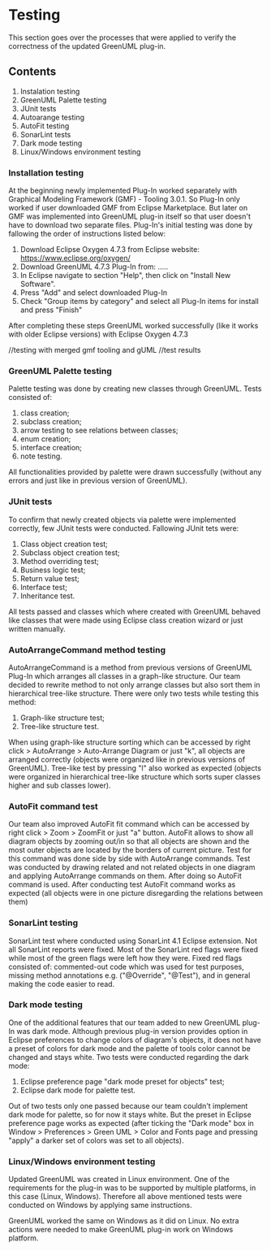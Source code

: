 ﻿# Testing
This section goes over the processes that were applied to verify the correctness of the updated GreenUML plug-in.  


## Contents

1. Instalation testing
2. GreenUML Palette testing
3. JUnit tests
4. Autoarange testing 
5. AutoFit testing 
6. SonarLint tests 
7. Dark mode testing
8. Linux/Windows environment testing 

### Installation testing
At the beginning newly implemented Plug-In worked separately with Graphical Modeling Framework (GMF) - Tooling 3.0.1. So Plug-In only worked if user downloaded GMF from Eclipse Marketplace. But later on GMF was implemented into GreenUML plug-in itself so that user doesn't have to download two separate files. Plug-In's initial testing was done by fallowing the order of instructions listed below:
1. Download Eclipse Oxygen 4.7.3 from  Eclipse website: https://www.eclipse.org/oxygen/
2. Download GreenUML 4.7.3 Plug-In from: .....
3. In Eclipse navigate to section "Help", then click on "Install New Software".
4. Press "Add" and select downloaded Plug-In
5. Check "Group items by category" and select all Plug-In items for install and press "Finish"

After completing these steps GreenUML worked successfully (like it works with older Eclipse versions) with Eclipse Oxygen 4.7.3

//testing with merged gmf tooling and gUML
//test results


### GreenUML Palette testing
Palette testing was done by creating new classes through GreenUML. Tests consisted of: 
1. class creation;
2. subclass creation;
3. arrow testing to see relations between classes;
4. enum creation;
5. interface creation;
6. note testing.

All functionalities provided by palette were drawn successfully (without any errors and just like in previous version of GreenUML).
### JUnit tests
To confirm that newly created objects via palette were implemented correctly, few JUnit tests were conducted. Fallowing JUnit tets were:
1. Class object creation test;
2. Subclass object creation test;
3. Method overriding test;
4. Business logic test;
5. Return value test;
6. Interface test;
7. Inheritance test.

All tests passed and classes which where created with GreenUML behaved like classes that were made using Eclipse class creation wizard or just written manually.   
### AutoArrangeCommand method testing
AutoArrangeCommand is a method from previous versions of GreenUML Plug-In which arranges all classes in a graph-like structure. Our team decided to rewrite method to not only arrange classes but also sort them in hierarchical tree-like structure. There were only two tests while testing this method:
1. Graph-like structure test;
2. Tree-like structure test.

When using graph-like structure sorting which can be accessed by right click > AutoArrange > Auto-Arrange Diagram or just  "k", all objects are arranged correctly (objects were organized like in previous versions of GreenUML). Tree-like test by pressing "l" also worked as expected (objects were organized in hierarchical tree-like structure which sorts super classes higher and sub classes lower).



### AutoFit command test
Our team also improved AutoFit fit command which can be accessed by right click > Zoom > ZoomFit or just "a" button. AutoFit allows to show all diagram objects by zooming out/in so that all objects are shown and the most outer objects are located by the borders of current picture.
Test for this command was done side by side with AutoArrange commands. Test was conducted by drawing related and not related objects in one diagram and applying AutoArrange commands on them. After doing so AutoFit command is used.
After conducting test AutoFit command works as expected (all objects were in one picture disregarding the relations between them)

### SonarLint testing
SonarLint test where conducted using SonarLint 4.1 Eclipse extension. Not all SonarLint reports were fixed. Most of the SonarLint red flags were fixed while most of the green flags were left how they were. Fixed red flags consisted of: commented-out code which was used for test purposes, missing method annotations e.g. ("@Override", "@Test"), and in general making the code easier to read. 

### Dark mode testing
One of the additional features that our team added to new GreenUML plug-In was dark mode. Although previous plug-in version provides option in Eclipse preferences to change colors of diagram's objects, it does not have a preset of colors for dark mode and the palette of tools color cannot be changed and stays white. Two tests were conducted regarding the dark mode:
1. Eclipse preference page "dark mode preset for objects" test;
2. Eclipse dark mode for palette test. 

Out of two tests only one passed because our team couldn't implement dark mode for palette, so for now it stays white. But the preset in Eclipse preference page works as expected (after ticking the "Dark mode" box in  Window > Preferences > Green UML > Color and Fonts page and pressing "apply" a darker set of colors was set to all objects).

### Linux/Windows environment testing 
Updated GreenUML was created in Linux environment. One of the requirements for the plug-in was to be supported by multiple platforms, in this case (Linux, Windows). Therefore all above mentioned tests were conducted on Windows by applying same instructions.

GreenUML worked the same on Windows as it did on Linux. No extra actions were needed to make GreenUML plug-in work on Windows platform.
